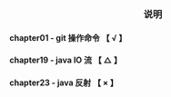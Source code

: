 <h3 style="text-align: center">说明</h3>

#### chapter01 - git 操作命令    【 √ 】
#### chapter19 - java IO 流     【 △ 】
#### chapter23 - java 反射      【 × 】
